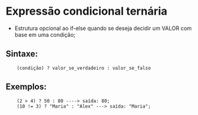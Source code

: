 # Expressão condicional ternária
- Estrutura opcional ao if-else quando se deseja decidir um VALOR com base em uma condição;
## Sintaxe:

        (condição) ? valor_se_verdadeiro : valor_se_falso

## Exemplos:

        (2 > 4) ? 50 : 80 ----> saída: 80;
        (10 != 3) ? "Maria" : "Alex" ---> saída: "Maria";